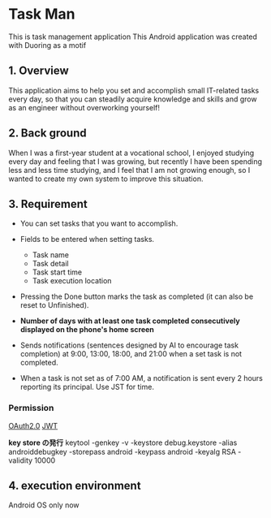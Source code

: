 # Task Man

This is task management application
This Android application was created with Duoring as a motif

## 1. Overview

This application aims to help you set and accomplish small IT-related tasks every day, so that you can steadily acquire knowledge and skills and grow as an engineer without overworking yourself!

## 2. Back ground

When I was a first-year student at a vocational school, I enjoyed studying every day and feeling that I was growing, but recently I have been spending less and less time studying, and I feel that I am not growing enough, so I wanted to create my own system to improve this situation.

## 3. Requirement

- You can set tasks that you want to accomplish.
- Fields to be entered when setting tasks.

  - Task name
  - Task detail
  - Task start time
  - Task execution location

- Pressing the Done button marks the task as completed (it can also be reset to Unfinished).
- **Number of days with at least one task completed consecutively displayed on the phone's home screen**
- Sends notifications (sentences designed by AI to encourage task completion) at 9:00, 13:00, 18:00, and 21:00 when a set task is not completed.
- When a task is not set as of 7:00 AM, a notification is sent every 2 hours reporting its principal.
  Use JST for time.

### Permission

[OAuth2.0](https://auth0.com/jp/intro-to-iam/what-is-oauth-2)
[JWT](https://developer.mamezou-tech.com/blogs/2022/12/08/jwt-auth/#jws%E3%81%AE%E6%A4%9C%E8%A8%BC)

**key store の発行**
keytool -genkey -v -keystore debug.keystore -alias androiddebugkey -storepass android -keypass android -keyalg RSA -validity 10000

## 4. execution environment

Android OS only now
